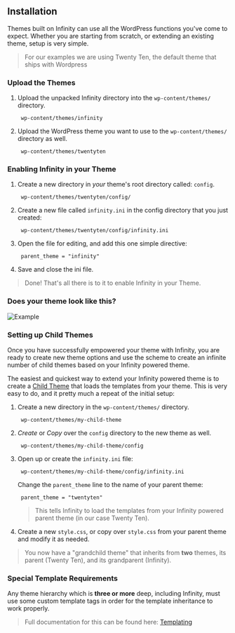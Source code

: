 ## Installation

Themes built on Infinity can use all the WordPress functions you've come to expect.
Whether you are starting from scratch, or extending an existing theme, setup is very simple.

> For our examples we are using Twenty Ten, the default theme that ships with Wordpress

### Upload the Themes

1. Upload the unpacked Infinity directory into the `wp-content/themes/` directory.

		wp-content/themes/infinity

1. Upload the WordPress theme you want to use to the `wp-content/themes/` directory as well.

		wp-content/themes/twentyten

### Enabling Infinity in your Theme

1. Create a new directory in *your* theme's root directory called: `config`.

		wp-content/themes/twentyten/config/

1. Create a new file called `infinity.ini` in the config directory that you just created:

		wp-content/themes/twentyten/config/infinity.ini

1. Open the file for editing, and add this one simple directive:

		parent_theme = "infinity"

1. Save and close the ini file.

> Done! That's all there is to it to enable Infinity in your Theme.

### Does your theme look like this?

![Example](infinity://admin:image/docs/setup_theme.jpg "Infinity Enabled")

### Setting up Child Themes

Once you have successfully empowered your theme with Infinity, you are ready to
create new theme options and use the scheme to create an infinite number of child
themes based on your Infinity powered theme.

The easiest and quickest way to extend your Infinity powered theme is to create a
<a href="http://codex.wordpress.org/Child_Themes" target="_blank">Child Theme</a> that
loads the templates from your theme. This is very easy to do, and it pretty much
a repeat of the initial setup:

1. Create a new directory in the `wp-content/themes/` directory.

		wp-content/themes/my-child-theme

1. *Create* or *Copy* over the `config` directory to the new theme as well.

		wp-content/themes/my-child-theme/config

1. Open up or create the `infinity.ini` file:

		wp-content/themes/my-child-theme/config/infinity.ini

   Change the `parent_theme` line to the name of your parent theme:

		parent_theme = "twentyten"

	> This tells Infinity to load the templates from your Infinity powered parent theme
	(in our case Twenty Ten).

1. Create a new `style.css`, or copy over `style.css` from your parent theme and modify it
   as needed.

> You now have a "grandchild theme" that inherits from **two** themes, its parent (Twenty Ten),
and its grandparent (Infinity).

### Special Template Requirements

Any theme hierarchy which is **three or more** deep, including Infinity,
must use some custom template tags in order for the template inheritance to work properly.

> Full documentation for this can be found here:
[Templating](infinity://admin/cpanel/docs/install_tpls)
